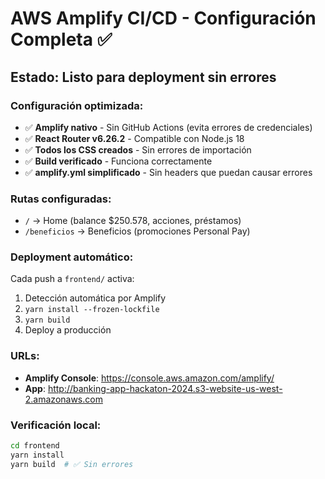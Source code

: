 # AWS Amplify CI/CD - Configuración Completa ✅

## Estado: Listo para deployment sin errores

### Configuración optimizada:
- ✅ **Amplify nativo** - Sin GitHub Actions (evita errores de credenciales)
- ✅ **React Router v6.26.2** - Compatible con Node.js 18
- ✅ **Todos los CSS creados** - Sin errores de importación
- ✅ **Build verificado** - Funciona correctamente
- ✅ **amplify.yml simplificado** - Sin headers que puedan causar errores

### Rutas configuradas:
- `/` → Home (balance $250.578, acciones, préstamos)
- `/beneficios` → Beneficios (promociones Personal Pay)

### Deployment automático:
Cada push a `frontend/` activa:
1. Detección automática por Amplify
2. `yarn install --frozen-lockfile`
3. `yarn build`
4. Deploy a producción

### URLs:
- **Amplify Console**: https://console.aws.amazon.com/amplify/
- **App**: http://banking-app-hackaton-2024.s3-website-us-west-2.amazonaws.com

### Verificación local:
```bash
cd frontend
yarn install
yarn build  # ✅ Sin errores
```